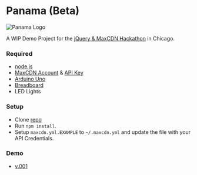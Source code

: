 Panama (Beta)
==========

![Panama Logo](https://raw.githubusercontent.com/MaxCDN/panama/jdorfman2/public/img/panama-logo-small.png)

A WIP Demo Project for the [jQuery &amp; MaxCDN Hackathon](http://events.jquery.org/2014/chicago/#program) in Chicago.

### Required

* [node.js](http://nodejs.org/download)
* [MaxCDN Account](https://cp.maxcdn.com) & [API Key](https://cp.maxcdn.com/account/api/create)
* [Arduino Uno](http://arduino.cc/en/Main/arduinoBoardUno)
 * [Breadboard](http://en.wikipedia.org/wiki/Breadboard)
 * LED Lights

### Setup

* Clone [repo](https://github.com/MaxCDN/panama)
* Run `npm install`.
* Setup `maxcdn.yml.EXAMPLE` to `~/.maxcdn.yml` and update the file with your API Credentials.

### Demo

* [v.001](http://instagram.com/p/qs0csFl143/)
